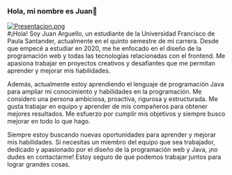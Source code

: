 ### Hola, mi nombre es Juan👋
[![Presentacion.png](https://i.postimg.cc/tJf2NsSn/Presentacion.png)](https://postimg.cc/sGYYVgR3)  
#¡Hola! Soy Juan Arguello, un estudiante de la Universidad Francisco de Paula Santander, actualmente en el quinto semestre de mi carrera. Desde que empecé a estudiar en 2020, me he enfocado en el diseño de la programación web y todas las tecnologías relacionadas con el frontend. Me apasiona trabajar en proyectos creativos y desafiantes que me permitan aprender y mejorar mis habilidades.

Además, actualmente estoy aprendiendo el lenguaje de programación Java para ampliar mi conocimiento y habilidades en la programación. Me considero una persona ambiciosa, proactiva, rigurosa y estructurada. Me gusta trabajar en equipo y aprender de mis compañeros para obtener mejores resultados. Me esfuerzo por cumplir mis objetivos y siempre busco mejorar en todo lo que hago.

Siempre estoy buscando nuevas oportunidades para aprender y mejorar mis habilidades. Si necesitas un miembro del equipo que sea trabajador, dedicado y apasionado por el diseño de la programación web y Java, ¡no dudes en contactarme! Estoy seguro de que podemos trabajar juntos para lograr grandes cosas.
<!--
**Arguellis17/arguellis17** is a ✨ _special_ ✨ repository because its `README.md` (this file) appears on your GitHub profile.

Here are some ideas to get you started:

- 🔭 I’m currently working on ...
- 🌱 I’m currently learning ...
- 👯 I’m looking to collaborate on ...
- 🤔 I’m looking for help with ...
- 💬 Ask me about ...
- 📫 How to reach me: ...
- 😄 Pronouns: ...
- ⚡ Fun fact: ...
-->

